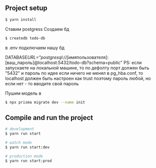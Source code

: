 ## Project setup

```bash
$ yarn install
```

Ставим postgress
Создаем бд

```bash
$ createdb todo-db
```

в .env подключаем нашу бд

DATABASE*URL="postgresql://[имя*пользователя]:[ваш_пароль]@localhost:5432/todo-db?schema=public"
PS: если запускаете на локальной машине, то по дефолту порт должен быть "5432" и пароль по идее
если ничего не менял в pg_hba.conf, то localhost должен быть настроен как trust поэтому пароль любой,
но если нет - то вводите свой пароль

Пушим модель в

```bash
$ npx prisma migrate dev --name init
```

## Compile and run the project

```bash
# development
$ yarn run start

# watch mode
$ yarn run start:dev

# production mode
$ yarn run start:prod
```
